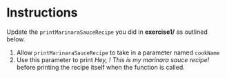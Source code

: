 # Instructions

Update the `printMarinaraSauceRecipe` you did in **exercise1/** as outlined below.

1. Allow `printMarinaraSauceRecipe` to take in a parameter named `cookName`
2. Use this parameter to print _Hey, <cookName>! This is my marinara sauce recipe!_ before printing the recipe itself when the function is called.
